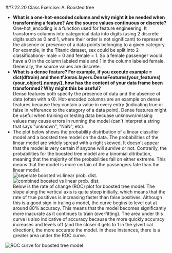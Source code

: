 ##7.22.20 Class Exercise:
A. Boosted tree
- **What is a one-hot-encoded column and why might it be needed when transforming a feature?  Are the source values continuous or discrete?**<br/>
One-hot_encoding is a function used for feature engineering. It transforms columns into categorical data into digits (using 2 discrete digits such as 0 and 1, where their order is not significant) to represent the absence or presence of a data points belonging to a given category. For example, in the Titanic dataset, sex could be split into 2 classifications- male = 0 and female = 1. So a female passenger would have a 0 in the column labeled male and 1 in the column labeled female. Generally, the source values are discrete.<br/>
- **What is a dense feature?  For example, if you execute example = dict(dftrain) and then tf.keras.layers.DenseFeatures(your_features)(your_object).numpy(), how has the content of your data frame been transformed?  Why might this be useful?**<br/>
Dense features both specify the presence of data and the absence of data (often with a 0). Hot-encoded columns are an example on dense features because they contain a value in every entry (indicating true or false in refference to the category of a data point). Dense features might be useful when training or testing data becuase unknown/missing values may cause errors in running the model (can't interpret a string that says "unknown", "NaN", etc).<br/>
- The plot below shows the probability distribution of a linear classifier model and a boosted tree model on the data. The probabilities of the linear model are widely spread with a right skewed. It doesn't appear that the model is very certain if anyone will survive or not. Contrarily, the probabilities for the boosted tree model are a binomial ditribution, meaning that the majority of the probabilities fall on either extreme. This means that the model is more certain of the passengers fate than the linear model.<br/>
![seperate boosted vs linear prob. dist.](https://aeraposo.github.io/Data-310-Public-Raposo/boosted_vs_linear_1.png)<br/>
![combined boosted vs linear prob. dist.](https://aeraposo.github.io/Data-310-Public-Raposo/boosted_vs_linear.png)<br/>
Below is the rate of change (ROC) plot for boosted tree model. The slope along the vertical axis is quite steep initially, which means that the rate of true positives is increasing faster than false positives. Although this is a good sign in traiing a model, the curve begins to level out at around 80% accuracy. This means that the model becomes significantly more inacurate as it continues to train (overfitting). The area under this curve is also indicative of accuracy because the more quickly accuracy increases and levels off (and the closer it gets to 1 in the y/vertical direction), the more accurate the model. In these instances, there is a greater area under the ROC curve.

![ROC curve for boosted tree model](https://aeraposo.github.io/Data-310-Public-Raposo/roc_boosted_tree.png)<br/>
